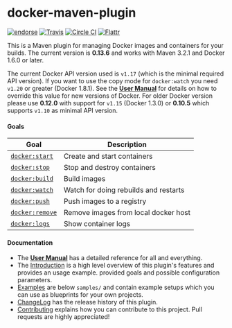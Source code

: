 # docker-maven-plugin

[![endorse](http://api.coderwall.com/rhuss/endorsecount.png)](http://coderwall.com/rhuss)
[![Travis](https://secure.travis-ci.org/rhuss/docker-maven-plugin.png)](http://travis-ci.org/rhuss/docker-maven-plugin)
[![Circle CI](https://circleci.com/gh/rhuss/docker-maven-plugin/tree/integration.svg?style=shield)](https://circleci.com/gh/rhuss/docker-maven-plugin/tree/integration)
[![Flattr](http://api.flattr.com/button/flattr-badge-large.png)](http://flattr.com/thing/73919/Jolokia-JMX-on-Capsaicin)

This is a Maven plugin for managing Docker images and containers for your builds.
The current version is **0.13.6** and works with Maven 3.2.1 and Docker 1.6.0 or later.

The current Docker API version used is `v1.17` (which is the minimal required API version). If you want to use the 
copy mode for `docker:watch` you need `v1.20` or greater (Docker 1.8.1). See the **[User Manual](https://rhuss.github.io/docker-maven-plugin)** 
for details on how to override this value for new
versions of Docker. For older Docker version please use **0.12.0** with support for `v1.15` 
(Docker 1.3.0) or **0.10.5** which supports `v1.10` as minimal API version.

#### Goals

| Goal                                          | Description                           |
| --------------------------------------------- | ------------------------------------- |
| [`docker:start`](https://rhuss.github.io/docker-maven-plugin/docker-start.html)   | Create and start containers           |
| [`docker:stop`](https://rhuss.github.io/docker-maven-plugin/docker-stop.html)     | Stop and destroy containers           |
| [`docker:build`](https://rhuss.github.io/docker-maven-plugin/docker-build.html)   | Build images                          |
| [`docker:watch`](https://rhuss.github.io/docker-maven-plugin/docker-watch.html)   | Watch for doing rebuilds and restarts |
| [`docker:push`](https://rhuss.github.io/docker-maven-plugin/docker-push.html)     | Push images to a registry             |
| [`docker:remove`](https://rhuss.github.io/docker-maven-plugin/docker-remove.html) | Remove images from local docker host  |
| [`docker:logs`](https://rhuss.github.io/docker-maven-plugin/docker-logs.html)     | Show container logs                   |

#### Documentation

* The **[User Manual](https://rhuss.github.io/docker-maven-plugin)** has a detailed reference for all and everything.
* The [Introduction](doc/intro.md) is a high level
  overview of this plugin's features and provides an usage example.
  provided goals and possible configuration parameters.
* [Examples](doc/examples.md) are below `samples/` and contain example
  setups which you can use as blueprints for your own projects.
* [ChangeLog](doc/changelog.md) has the release history of this plugin.
* [Contributing](doc/contributing.md) explains how you can contribute to this project. Pull requests are highly appreciated!
  



